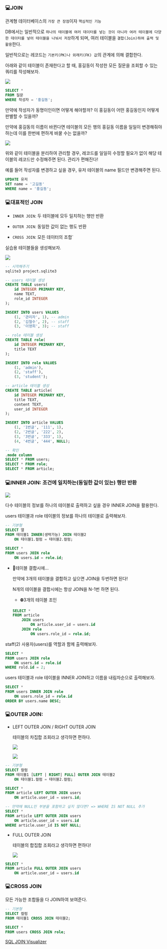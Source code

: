 ### 💻JOIN

관계형 데이터베이스의 `가장 큰 장점`이자 `핵심적인 기능`

DB에서는 일반적으로 `하나의 테이블에 여러 데이터를 넣는 것이 아니라 여러 테이블에 다양한 데이터를 넣어 테이블을 나눠서 저장`하게 되며, 여러 테이블을 `결합(Join)하여 출력 및 활용`한다.

일반적으로는 레코드는 `기본키(PK)나 외래키(FK) 값`의 관계에 의해 결합한다.

아래와 같이 테이블이 존재한다고 할 때, 홍길동이 작성한 모든 질문을 조회할 수 있는 쿼리를 작성해보자.

![](220822_Database.assets/aa.png)

```sql
SELECT *
FROM 질문
WHERE 작성자 = '홍길동';
```

만약에 작성자가 동명이인이면 어떻게 해야할까? 이 홍길동이 어떤 홍길동인지 어떻게 판별할 수 있을까?

만약에 홍길동의 이름이 바뀐다면 테이블의 모든 행의 홍길동 이름을 일일이 변경해줘야 하는데 이를 한번에 편하게 바꿀 수는 없을까?

![](220822_Database.assets/AS.png)

위와 같이 테이블을 분리하여 관리할 경우, 레코드를 일일히 수정할 필요가 없이 해당 테이블의 레코드만 수정해주면 된다. 관리가 편해진다!

예를 들어 작성자를 변경하고 싶을 경우, 유저 테이블의 name 필드만 변경해주면 된다.

```sql
UPDATE 유저
SET name = '고길동'
WHERE name = '홍길동';
```

### 💻대표적인 JOIN

- `INNER JOIN`: 두 테이블에 모두 일치하는 행만 반환

- `OUTER JOIN`: 동일한 값이 없는 행도 반환

- `CROSS JOIN`: 모든 데이터의 조합`

실습용 테이블들을 생성해보자.

![](220822_Database.assets/aas.png)

```sql
-- 시작해주기
sqlite3 project.sqlite3

-- users 테이블 생성
CREATE TABLE users(
    id INTEGER PRIMARY KEY,
    name TEXT,
    role_id INTEGER
);

INSERT INTO users VALUES
    (1, '관리자', 1), -- admin
    (2, '김철수', 2), -- staff
    (3, '이영희', 3); -- staff

-- role 테이블 생성
CREATE TABLE role(
    id INTEGER PRIMARY KEY,
    title TEXT
);

INSERT INTO role VALUES
    (1, 'admin'),
    (2, 'staff'),
    (3, 'student');

-- article 테이블 생성
CREATE TABLE article(
    id INTEGER PRIMARY KEY,
    title TEXT,
    content TEXT,
    user_id INTEGER
);

INSERT INTO article VALUES
    (1, '1번글', '111', 1),
    (2, '2번글', '222', 2),
    (3, '3번글', '333', 1),
    (4, '4번글', '444', NULL);

-- 확인
.mode column
SELECT * FROM users;
SELECT * FROM role;
SELECT * FROM article;
```

### 💻INNER JOIN: 조건에 일치하는(동일한 값이 있는) 행만 반환

![](220822_Database.assets/INNER%20JOIN.png)

다수 테이블의 정보를 하나의 테이블로 출력하고 싶을 경우 INNER JOIN을 활용한다.

users 테이블과 role 테이블의 정보를 하나의 테이블로 출력해보자.

```sql
-- 기본형
SELECT 열
FROM 테이블1 INNER(생략가능) JOIN 테이블2
    ON 테이블1.컬럼 = 테이블2.컬럼;

SELECT *
FROM users JOIN role
    ON users.id = role.id;
```

- 🍯테이블 결합시에...

  만약에 3개의 테이블을 결합하고 싶으면 JOIN을 두번하면 된다!

  N개의 테이블을 결합시에는 항상 JOIN을 N-1번 하면 된다.

  - ⛔3개의 테이블 조인

  ```sql
  SELECT *
  FROM article
      JOIN users
          ON article.user_id = users.id
      JOIN role
          ON users.role_id = role.id;
  ```

staff(2) 사용자(users)를 역할과 함께 출력해보자.

```sql
SELECT *
FROM users JOIN role
    ON users.id = role.id
WHERE rold.id = 2;
```

users 테이블과 role 테이블을 INNER JOIN하고 이름을 내림차순으로 출력해보자.

```SQL
SELECT *
FROM users INNER JOIN role
    ON users.role_id = role.id
ORDER BY users.name DESC;
```

### 💻OUTER JOIN:

- LEFT OUTER JOIN / RIGHT OUTER JOIN

  테이블의 차집합 조회라고 생각하면 편하다.

  ![](220822_Database.assets/OUTER%20JOIN.png)

  ![](220822_Database.assets/LEFT%20OUTER%20JOIN.png)

```SQL
-- 기본형
SELECT 컬럼
FROM 테이블1 [LEFT | RIGHT| FULL] OUTER JOIN 테이블2
    ON 테이블1.컬럼 = 테이블2.컬럼;

SELECT *
FROM article LEFT OUTER JOIN users
    ON article.user_id = users.id;

-- 만약에 NULL인 부분을 포함하고 싶지 않다면? => WHERE IS NOT NULL 추가
SELECT *
FROM article LEFT OUTER JOIN users
    ON article.user_id = users.id
WHERE article.user_id IS NOT NULL;
```

- FULL OUTER JOIN

  테이블의 합집합 조회라고 생각하면 편하다!

  ![](220822_Database.assets/FULL%20OUTER%20JOIN.png)

```SQL
SELECT *
FROM article FULL OUTER JOIN users
    ON article.user_id = users.id
```

### 💻CROSS JOIN

모든 가능한 조합들을 다 JOIN하여 보여준다.

```SQL
-- 기본형
SELECT 컬럼
FROM 테이블1 CROSS JOIN 테이블2;

SELECT *
FROM users CROSS JOIN role;
```

[SQL JOIN Visualizer](https://sql-joins.leopard.in.ua/)
